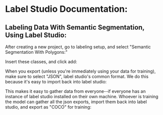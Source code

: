 # Label Studio Documentation:



## Labeling Data With Semantic Segmentation, Using Label Studio:

After creating a new project, go to labeling setup, and select "Semantic Segmentation With Polygons:"






Insert these classes, and click add:





When you export (unless you're immediately using your data for training), make sure to select "JSON", label studio's common format. We do this because it's easy to import back into label studio:




This makes it easy to gather data from everyone--if everyone has an instance of label studio installed on their own machine. Whoever is training the model can gather all the json exports, import them back into label studio, and export as "COCO" for training:


